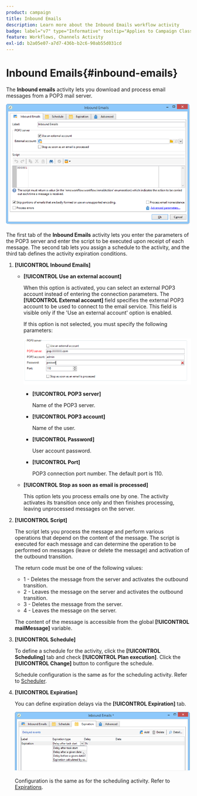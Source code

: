```yaml
---
product: campaign
title: Inbound Emails
description: Learn more about the Inbound Emails workflow activity
badge: label="v7" type="Informative" tooltip="Applies to Campaign Classic v7 only"
feature: Workflows, Channels Activity
exl-id: b2a05e07-a7d7-436b-b2c6-90ab55d031cd
---
```

# Inbound Emails{#inbound-emails}



The **Inbound emails** activity lets you download and process email messages from a POP3 mail server.

![](assets/email_rec_edit_1.png)

The first tab of the **Inbound Emails** activity lets you enter the parameters of the POP3 server and enter the script to be executed upon receipt of each message. The second tab lets you assign a schedule to the activity, and the third tab defines the activity expiration conditions.

1. **[!UICONTROL Inbound Emails]**

    * **[!UICONTROL Use an external account]**

      When this option is activated, you can select an external POP3 account instead of entering the connection parameters. The **[!UICONTROL External account]** field specifies the external POP3 account to be used to connect to the email service. This field is visible only if the 'Use an external account' option is enabled.

      If this option is not selected, you must specify the following parameters:
    
      ![](assets/email_rec_edit_1b.png)

        * **[!UICONTROL POP3 server]**

          Name of the POP3 server.
        
        * **[!UICONTROL POP3 account]**

          Name of the user.
        
        * **[!UICONTROL Password]**

          User account password.
        
        * **[!UICONTROL Port]**

          POP3 connection port number. The default port is 110.

    * **[!UICONTROL Stop as soon as email is processed]**

      This option lets you process emails one by one. The activity activates its transition once only and then finishes processing, leaving unprocessed messages on the server.

1. **[!UICONTROL Script]**

   The script lets you process the message and perform various operations that depend on the content of the message. The script is executed for each message and can determine the operation to be performed on messages (leave or delete the message) and activation of the outbound transition.

   The return code must be one of the following values:

    * 1 - Deletes the message from the server and activates the outbound transition.
    * 2 - Leaves the message on the server and activates the outbound transition.
    * 3 - Deletes the message from the server.
    * 4 - Leaves the message on the server.

   The content of the message is accessible from the global **[!UICONTROL mailMessage]** variable.

1. **[!UICONTROL Schedule]**

   To define a schedule for the activity, click the **[!UICONTROL Scheduling]** tab and check **[!UICONTROL Plan execution]**. Click the **[!UICONTROL Change]** button to configure the schedule.

   Schedule configuration is the same as for the scheduling activity. Refer to [Scheduler](scheduler.md).

1. **[!UICONTROL Expiration]**

   You can define expiration delays via the **[!UICONTROL Expiration]** tab.

   ![](assets/email_rec_edit_3.png)

   Configuration is the same as for the scheduling activity. Refer to [Expirations](defining-approvals.md).
